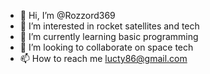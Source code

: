 - 👋 Hi, I’m @Rozzord369
- 👀 I’m interested in rocket satellites and tech
- 🌱 I’m currently learning basic programming 
- 💞️ I’m looking to collaborate on space tech
- 📫 How to reach me lucty86@gmail.com

<!---
Rozzord369/Rozzord369 is a ✨ special ✨ repository because its `README.md` (this file) appears on your GitHub profile.
You can click the Preview link to take a look at your changes.
--->
